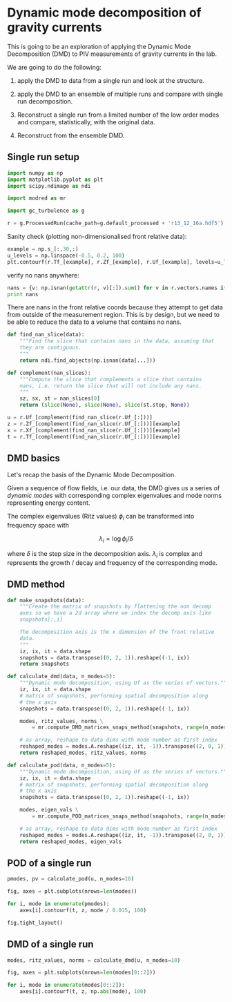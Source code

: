 Dynamic mode decomposition of gravity currents
==============================================

This is going to be an exploration of applying the Dynamic Mode
Decomposition (DMD) to PIV measurements of gravity currents in the
lab.

We are going to do the following:

1. apply the DMD to data from a single run and look at the
   structure.

2. apply the DMD to an ensemble of multiple runs and compare with
   single run decomposition.

3. Reconstruct a single run from a limited number of the low order
   modes and compare, statistically, with the original data.

4. Reconstruct from the ensemble DMD.


Single run setup
----------------

```python
import numpy as np
import matplotlib.pyplot as plt
import scipy.ndimage as ndi

import modred as mr

import gc_turbulence as g

r = g.ProcessedRun(cache_path=g.default_processed + 'r13_12_16a.hdf5')
```

Sanity check (plotting non-dimensionalised front relative data):

```python
example = np.s_[:,30,:]
u_levels = np.linspace(-0.5, 0.2, 100)
plt.contourf(r.Tf_[example], r.Zf_[example], r.Uf_[example], levels=u_levels)
```

verify no nans anywhere:

```python
nans = {v: np.isnan(getattr(r, v)[:]).sum() for v in r.vectors.names if v != 'front_speed'}
print nans
```

There are nans in the front relative coords because they attempt to
get data from outside of the measurement region. This is by design,
but we need to be able to reduce the data to a volume that contains
no nans.

```python
def find_nan_slice(data):
    """Find the slice that contains nans in the data, assuming that
    they are contiguous.
    """
    return ndi.find_objects(np.isnan(data[...]))

def complement(nan_slices):
    """Compute the slice that complements a slice that contains
    nans, i.e. return the slice that will not include any nans.
    """
    sz, sx, st = nan_slices[0]
    return (slice(None), slice(None), slice(st.stop, None))

u = r.Uf_[complement(find_nan_slice(r.Uf_[:]))]
z = r.Zf_[complement(find_nan_slice(r.Uf_[:]))][example]
x = r.Xf_[complement(find_nan_slice(r.Uf_[:]))][example]
t = r.Tf_[complement(find_nan_slice(r.Uf_[:]))][example]
```

DMD basics
----------

Let's recap the basis of the Dynamic Mode Decomposition.

Given a sequence of flow fields, i.e. our data, the DMD gives us a
series of *dynamic modes* with corresponding complex eigenvalues
and mode norms representing energy content.

The complex eigenvalues (Ritz values) $\phi_i$ can be transformed
into frequency space with

$$
\lambda_i = \log \phi_i / \delta
$$

where $\delta$ is the step size in the decomposition axis.
$\lambda_i$ is complex and represents the growth / decay and
frequency of the corresponding mode.



DMD method
----------

```python
def make_snapshots(data):
    """Create the matrix of snapshots by flattening the non decomp
    axes so we have a 2d array where we index the decomp axis like
    snapshots[:,i]

    The decomposition axis is the x dimension of the front relative
    data.
    """
    iz, ix, it = data.shape
    snapshots = data.transpose((0, 2, 1)).reshape((-1, ix))
    return snapshots

def calculate_dmd(data, n_modes=5):
    """Dynamic mode decomposition, using Uf as the series of vectors."""
    iz, ix, it = data.shape
    # matrix of snapshots, performing spatial decomposition along
    # the x axis
    snapshots = data.transpose((0, 2, 1)).reshape((-1, ix))

    modes, ritz_values, norms \
        = mr.compute_DMD_matrices_snaps_method(snapshots, range(n_modes))

    # as array, reshape to data dims with mode number as first index
    reshaped_modes = modes.A.reshape((iz, it, -1)).transpose((2, 0, 1))
    return reshaped_modes, ritz_values, norms

def calculate_pod(data, n_modes=5):
    """Dynamic mode decomposition, using Uf as the series of vectors."""
    iz, ix, it = data.shape
    # matrix of snapshots, performing spatial decomposition along
    # the x axis
    snapshots = data.transpose((0, 2, 1)).reshape((-1, ix))

    modes, eigen_vals \
        = mr.compute_POD_matrices_snaps_method(snapshots, range(n_modes))

    # as array, reshape to data dims with mode number as first index
    reshaped_modes = modes.A.reshape((iz, it, -1)).transpose((2, 0, 1))
    return reshaped_modes, eigen_vals
```

POD of a single run
-------------------

```python
pmodes, pv = calculate_pod(u, n_modes=10)

fig, axes = plt.subplots(nrows=len(modes))

for i, mode in enumerate(pmodes):
    axes[i].contourf(t, z, mode / 0.015, 100)

fig.tight_layout()
```

DMD of a single run
-------------------

```python
modes, ritz_values, norms = calculate_dmd(u, n_modes=10)

fig, axes = plt.subplots(nrows=len(modes[0::2]))

for i, mode in enumerate(modes[0::2]):
    axes[i].contourf(t, z, np.abs(mode), 100)
```

